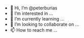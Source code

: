 - 👋 Hi, I’m @peterburias
- 👀 I’m interested in ...
- 🌱 I’m currently learning ...
- 💞️ I’m looking to collaborate on ...
- 📫 How to reach me ...

<!---
peterburias/peterburias is a ✨ special ✨ repository because its `README.md` (this file) appears on your GitHub profile.
You can click the Preview link to take a look at your changes.
--->
